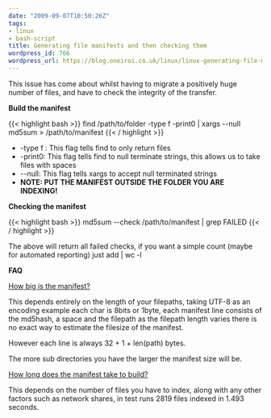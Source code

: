 ```yaml
---
date: "2009-09-07T10:50:26Z"
tags:
- linux
- bash-script
title: Generating file manifests and then checking them
wordpress_id: 766
wordpress_url: https://blog.oneiroi.co.uk/linux/linux-generating-file-manifests-and-then-checking-them
---
```

This issue has come about whilst having to migrate a positively huge number of files, and have to check the integrity of the transfer.

<strong>Build the manifest</strong>

{{< highlight bash >}}
find /path/to/folder -type f -print0 | xargs --null md5sum > /path/to/manifest
{{< / highlight >}}
<ul>
	<li>-type f : This flag tells find to only return files</li>
	<li>-print0: This flag tells find to null terminate strings, this allows us to take files with spaces</li>
	<li>--null: This flag tells xargs to accept null terminated strings</li>
	<li><strong>NOTE: PUT THE MANIFEST OUTSIDE THE FOLDER YOU ARE INDEXING!</strong></li>
</ul>
<strong>Checking the manifest</strong>

{{< highlight bash >}}
md5sum --check /path/to/manifest | grep FAILED
{{< / highlight >}}

The above will return all failed checks, if you want a simple count (maybe for automated reporting) just add  | wc -l

<strong>FAQ</strong>

<span style="text-decoration: underline;">How big is the manifest?</span>

This depends entirely on the length of your filepaths, taking UTF-8 as an encoding example each char is 8bits or 1byte, each manifest line consists of the md5hash, a space and the filepath as the filepath length varies there is no exact way to estimate the filesize of the manifest.

However each line is always 32 + 1 + len(path) bytes.

The more sub directories you have the larger the manifest size will be.

<span style="text-decoration: underline;">How long does the manifest take to build?</span>

This depends on the number of files you have to index, along with any other factors such as network shares, in test runs 2819 files indexed in 1.493 seconds.
